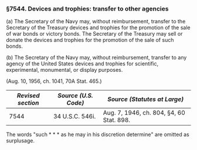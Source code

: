 ### §7544. Devices and trophies: transfer to other agencies ###

(a) The Secretary of the Navy may, without reimbursement, transfer to the Secretary of the Treasury devices and trophies for the promotion of the sale of war bonds or victory bonds. The Secretary of the Treasury may sell or donate the devices and trophies for the promotion of the sale of such bonds.

(b) The Secretary of the Navy may, without reimbursement, transfer to any agency of the United States devices and trophies for scientific, experimental, monumental, or display purposes.

(Aug. 10, 1956, ch. 1041, 70A Stat. 465.)

|*Revised section*|*Source (U.S. Code)*|      *Source (Statutes at Large)*      |
|-----------------|--------------------|----------------------------------------|
|      7544       |  34 U.S.C. 546i.   |Aug. 7, 1946, ch. 804, §4, 60 Stat. 898.|

The words "such \* \* \* as he may in his discretion determine" are omitted as surplusage.